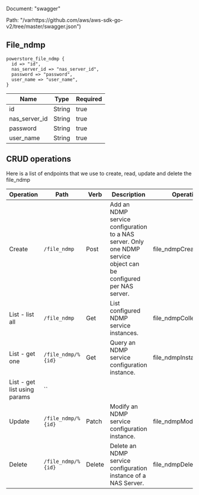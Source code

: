 Document: "swagger"


Path: "/varhttps://github.com/aws/aws-sdk-go-v2/tree/master/swagger.json")

## File_ndmp



```puppet
powerstore_file_ndmp {
  id => "id",
  nas_server_id => "nas_server_id",
  password => "password",
  user_name => "user_name",
}
```

| Name        | Type           | Required       |
| ------------- | ------------- | ------------- |
|id | String | true |
|nas_server_id | String | true |
|password | String | true |
|user_name | String | true |



## CRUD operations

Here is a list of endpoints that we use to create, read, update and delete the file_ndmp

| Operation | Path | Verb | Description | OperationID |
| ------------- | ------------- | ------------- | ------------- | ------------- |
|Create|`/file_ndmp`|Post|Add an NDMP service configuration to a NAS server. Only one NDMP service object can be configured per NAS server.|file_ndmpCreate|
|List - list all|`/file_ndmp`|Get|List configured NDMP service instances.|file_ndmpCollectionQuery|
|List - get one|`/file_ndmp/%{id}`|Get|Query an NDMP service configuration instance.|file_ndmpInstanceQuery|
|List - get list using params|``||||
|Update|`/file_ndmp/%{id}`|Patch|Modify an NDMP service configuration instance.|file_ndmpModify|
|Delete|`/file_ndmp/%{id}`|Delete|Delete an NDMP service configuration instance of a NAS Server.|file_ndmpDelete|

